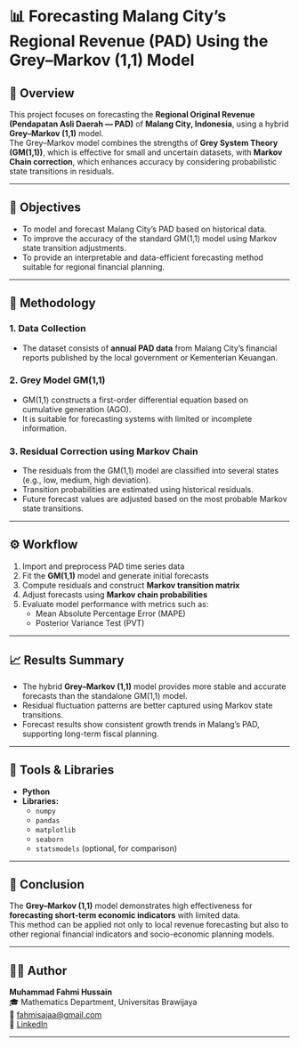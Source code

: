 # 📊 Forecasting Malang City’s Regional Revenue (PAD) Using the Grey–Markov (1,1) Model

## 🧠 Overview
This project focuses on forecasting the **Regional Original Revenue (Pendapatan Asli Daerah — PAD)** of **Malang City, Indonesia**, using a hybrid **Grey–Markov (1,1)** model.  
The Grey–Markov model combines the strengths of **Grey System Theory (GM(1,1))**, which is effective for small and uncertain datasets, with **Markov Chain correction**, which enhances accuracy by considering probabilistic state transitions in residuals.

---

## 🎯 Objectives
- To model and forecast Malang City’s PAD based on historical data.
- To improve the accuracy of the standard GM(1,1) model using Markov state transition adjustments.
- To provide an interpretable and data-efficient forecasting method suitable for regional financial planning.

---

## 🧩 Methodology

### 1. **Data Collection**
- The dataset consists of **annual PAD data** from Malang City’s financial reports published by the local government or Kementerian Keuangan.  

### 2. **Grey Model GM(1,1)**
- GM(1,1) constructs a first-order differential equation based on cumulative generation (AGO).
- It is suitable for forecasting systems with limited or incomplete information.

### 3. **Residual Correction using Markov Chain**
- The residuals from the GM(1,1) model are classified into several states (e.g., low, medium, high deviation).
- Transition probabilities are estimated using historical residuals.
- Future forecast values are adjusted based on the most probable Markov state transitions.

---

## ⚙️ Workflow
1. Import and preprocess PAD time series data  
2. Fit the **GM(1,1)** model and generate initial forecasts  
3. Compute residuals and construct **Markov transition matrix**  
4. Adjust forecasts using **Markov chain probabilities**  
5. Evaluate model performance with metrics such as:
   - Mean Absolute Percentage Error (MAPE)
   - Posterior Variance Test (PVT)

---

## 📈 Results Summary
- The hybrid **Grey–Markov (1,1)** model provides more stable and accurate forecasts than the standalone GM(1,1) model.  
- Residual fluctuation patterns are better captured using Markov state transitions.  
- Forecast results show consistent growth trends in Malang’s PAD, supporting long-term fiscal planning.

---

## 🧮 Tools & Libraries
- **Python**  
- **Libraries:**
  - `numpy`
  - `pandas`
  - `matplotlib`
  - `seaborn`
  - `statsmodels` (optional, for comparison)

---

## 🧾 Conclusion
The **Grey–Markov (1,1)** model demonstrates high effectiveness for **forecasting short-term economic indicators** with limited data.  
This method can be applied not only to local revenue forecasting but also to other regional financial indicators and socio-economic planning models.

---

## 👨‍💻 Author
**Muhammad Fahmi Hussain**  
🎓 Mathematics Department, Universitas Brawijaya  
📧 [fahmisajaa@gmail.com](mailto:fahmisajaa@gmail.com)  
🔗 [LinkedIn](https://linkedin.com/in/muhammad-fahmi-hussain)

---
